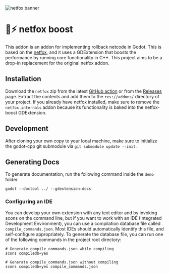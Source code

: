 <picture>
  <source media="(prefers-color-scheme: dark)" srcset="./press-kit/netfox-banner-hor.svg.preview.png">
  <source media="(prefers-color-scheme: light)" srcset="./press-kit/netfox-banner-hor-alt.svg.preview.png">
  <img alt="netfox banner" src="./docs/assets/press-kit/netfox-banner-hor-alt.svg.preview.png">
</picture>

# 🦊⚡ netfox boost

This addon is an addon for implementing rollback netcode in Godot. This is based on the [netfox](https://github.com/foxssake/netfox), and it uses a GDExtension that boosts the performance by running core functionality in C++. This project aims to be a drop-in replacement for the original netfox addon.

## Installation

Download the `netfox` zip from the latest [GitHub action](https://github.com/Atlinx/netfox-boost/actions) or from the [Releases](https://github.com/Atlinx/netfox-boost/releases) page. Extract the contents and add them to the `res://addons/` directory of your project. 
If you already have netfox installed, make sure to remove the `netfox.internals` addon because its functionality is baked into the netfox-boost GDExtension.

## Development

After cloning your own copy to your local machine, make sure to initialize the godot-cpp git submodule via `git submodule update --init`.

## Generating Docs

To generate documentation, run the following command inside the `demo` folder.

```shell
godot --doctool ../ --gdextension-docs
```

### Configuring an IDE 
You can develop your own extension with any text editor and by invoking scons on the command line, but if you want to work with an IDE (Integrated Development Environment), you can use a compilation database file called `compile_commands.json`. Most IDEs should automatically identify this file, and self-configure appropriately.
To generate the database file, you can run one of the following commands in the project root directory:
```shell
# Generate compile_commands.json while compiling
scons compiledb=yes

# Generate compile_commands.json without compiling
scons compiledb=yes compile_commands.json
```